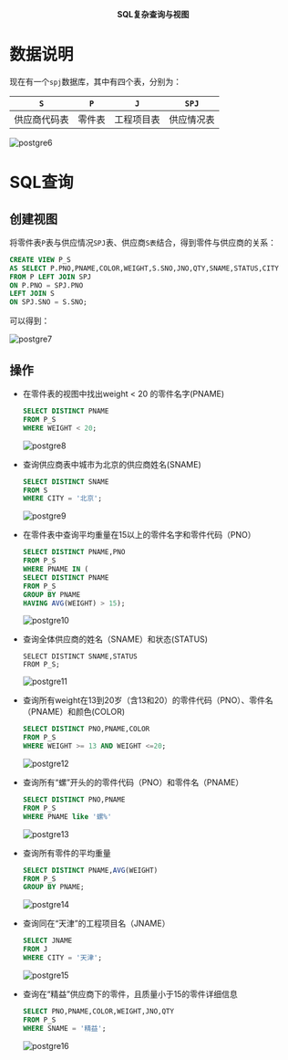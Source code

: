 <p align="center">
  <b>SQL复杂查询与视图</b>
</p>

# 数据说明

现在有一个`spj`数据库，其中有四个表，分别为：

| `S`          | `P`    | `J`        | `SPJ`      |
| ------------ | ------ | ---------- | ---------- |
| 供应商代码表 | 零件表 | 工程项目表 | 供应情况表 |

![postgre6](/images/postgre6.png)

# SQL查询

## 创建视图

将零件表`P`表与供应情况`SPJ`表、供应商`S表`结合，得到零件与供应商的关系：

```sql
CREATE VIEW P_S
AS SELECT P.PNO,PNAME,COLOR,WEIGHT,S.SNO,JNO,QTY,SNAME,STATUS,CITY
FROM P LEFT JOIN SPJ
ON P.PNO = SPJ.PNO 
LEFT JOIN S
ON SPJ.SNO = S.SNO;
```

可以得到：

![postgre7](/images/postgre7.png)

## 操作

- 在零件表的视图中找出weight < 20 的零件名字(PNAME)  

   ```sql
   SELECT DISTINCT PNAME
   FROM P_S
   WHERE WEIGHT < 20;
   ```

   ![postgre8](/images/postgre8.png)

- 查询供应商表中城市为北京的供应商姓名(SNAME)  

   ```sql
   SELECT DISTINCT SNAME
   FROM S
   WHERE CITY = '北京';
   ```

   ![postgre9](/images/postgre9.png)

- 在零件表中查询平均重量在15以上的零件名字和零件代码（PNO）  

   ```sql
   SELECT DISTINCT PNAME,PNO
   FROM P_S
   WHERE PNAME IN (
   SELECT DISTINCT PNAME
   FROM P_S    
   GROUP BY PNAME
   HAVING AVG(WEIGHT) > 15);
   ```

   ![postgre10](/images/postgre10.png)

- 查询全体供应商的姓名（SNAME）和状态(STATUS)  

   ```
   SELECT DISTINCT SNAME,STATUS
   FROM P_S;
   ```

   ![postgre11](/images/postgre11.png)

- 查询所有weight在13到20岁（含13和20）的零件代码（PNO）、零件名（PNAME）和颜色(COLOR)  

   ```sql
   SELECT DISTINCT PNO,PNAME,COLOR
   FROM P_S
   WHERE WEIGHT >= 13 AND WEIGHT <=20;
   ```

   ![postgre12](/images/postgre12.png)

- 查询所有“螺”开头的的零件代码（PNO）和零件名（PNAME）  

   ```sql
   SELECT DISTINCT PNO,PNAME
   FROM P_S
   WHERE PNAME like '螺%'
   ```

   ![postgre13](/images/postgre13.png)

- 查询所有零件的平均重量  

   ```sql
   SELECT DISTINCT PNAME,AVG(WEIGHT)
   FROM P_S
   GROUP BY PNAME;
   ```

   ![postgre14](/images/postgre14.png)

- 查询同在“天津”的工程项目名（JNAME）  

   ```sql
   SELECT JNAME
   FROM J
   WHERE CITY = '天津';
   ```

   ![postgre15](/images/postgre15.png)

- 查询在“精益”供应商下的零件，且质量小于15的零件详细信息 

   ```sql
   SELECT PNO,PNAME,COLOR,WEIGHT,JNO,QTY
   FROM P_S
   WHERE SNAME = '精益';
   ```

   ![postgre16](/images/postgre16.png)




